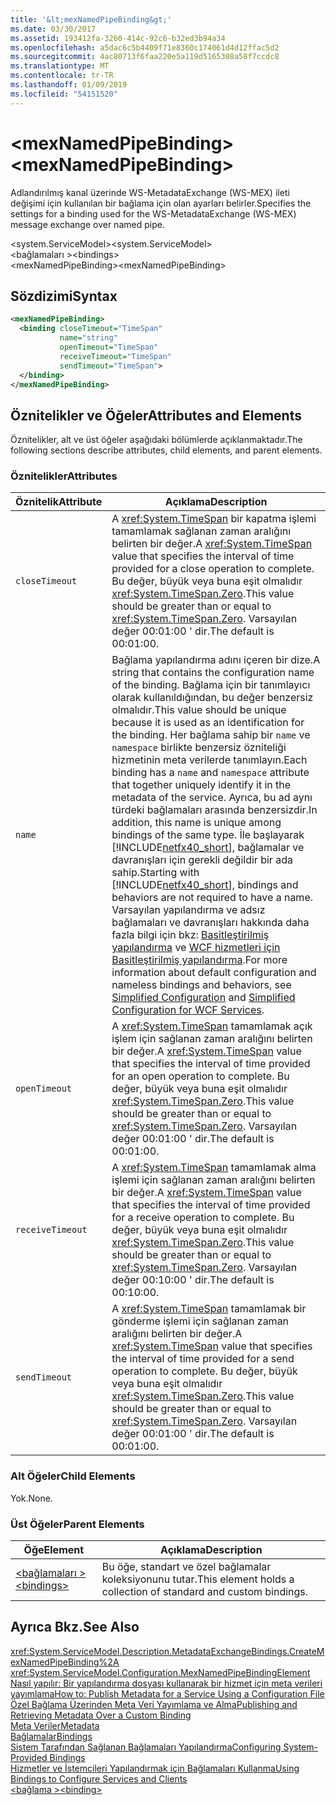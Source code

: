 ```yaml
---
title: '&lt;mexNamedPipeBinding&gt;'
ms.date: 03/30/2017
ms.assetid: 193412fa-3260-414c-92c6-b32ed3b94a34
ms.openlocfilehash: a5dac6c5b4409f71e8360c174061d4d12ffac5d2
ms.sourcegitcommit: 4ac80713f6faa220e5a119d5165308a58f7ccdc8
ms.translationtype: MT
ms.contentlocale: tr-TR
ms.lasthandoff: 01/09/2019
ms.locfileid: "54151520"
---
```

# <a name="ltmexnamedpipebindinggt"></a><span data-ttu-id="030fb-102">&lt;mexNamedPipeBinding&gt;</span><span class="sxs-lookup"><span data-stu-id="030fb-102">&lt;mexNamedPipeBinding&gt;</span></span>
<span data-ttu-id="030fb-103">Adlandırılmış kanal üzerinde WS-MetadataExchange (WS-MEX) ileti değişimi için kullanılan bir bağlama için olan ayarları belirler.</span><span class="sxs-lookup"><span data-stu-id="030fb-103">Specifies the settings for a binding used for the WS-MetadataExchange (WS-MEX) message exchange over named pipe.</span></span>  
  
 <span data-ttu-id="030fb-104">\<system.ServiceModel></span><span class="sxs-lookup"><span data-stu-id="030fb-104">\<system.ServiceModel></span></span>  
<span data-ttu-id="030fb-105">\<bağlamaları ></span><span class="sxs-lookup"><span data-stu-id="030fb-105">\<bindings></span></span>  
<span data-ttu-id="030fb-106">\<mexNamedPipeBinding></span><span class="sxs-lookup"><span data-stu-id="030fb-106">\<mexNamedPipeBinding></span></span>  
  
## <a name="syntax"></a><span data-ttu-id="030fb-107">Sözdizimi</span><span class="sxs-lookup"><span data-stu-id="030fb-107">Syntax</span></span>  
  
```xml  
<mexNamedPipeBinding>
  <binding closeTimeout="TimeSpan"
           name="string"
           openTimeout="TimeSpan"
           receiveTimeout="TimeSpan"
           sendTimeout="TimeSpan">
  </binding>
</mexNamedPipeBinding>
```  
  
## <a name="attributes-and-elements"></a><span data-ttu-id="030fb-108">Öznitelikler ve Öğeler</span><span class="sxs-lookup"><span data-stu-id="030fb-108">Attributes and Elements</span></span>  
 <span data-ttu-id="030fb-109">Öznitelikler, alt ve üst öğeler aşağıdaki bölümlerde açıklanmaktadır.</span><span class="sxs-lookup"><span data-stu-id="030fb-109">The following sections describe attributes, child elements, and parent elements.</span></span>  
  
### <a name="attributes"></a><span data-ttu-id="030fb-110">Öznitelikler</span><span class="sxs-lookup"><span data-stu-id="030fb-110">Attributes</span></span>  
  
|<span data-ttu-id="030fb-111">Öznitelik</span><span class="sxs-lookup"><span data-stu-id="030fb-111">Attribute</span></span>|<span data-ttu-id="030fb-112">Açıklama</span><span class="sxs-lookup"><span data-stu-id="030fb-112">Description</span></span>|  
|---------------|-----------------|  
|`closeTimeout`|<span data-ttu-id="030fb-113">A <xref:System.TimeSpan> bir kapatma işlemi tamamlamak sağlanan zaman aralığını belirten bir değer.</span><span class="sxs-lookup"><span data-stu-id="030fb-113">A <xref:System.TimeSpan> value that specifies the interval of time provided for a close operation to complete.</span></span> <span data-ttu-id="030fb-114">Bu değer, büyük veya buna eşit olmalıdır <xref:System.TimeSpan.Zero>.</span><span class="sxs-lookup"><span data-stu-id="030fb-114">This value should be greater than or equal to <xref:System.TimeSpan.Zero>.</span></span> <span data-ttu-id="030fb-115">Varsayılan değer 00:01:00 ' dir.</span><span class="sxs-lookup"><span data-stu-id="030fb-115">The default is 00:01:00.</span></span>|  
|`name`|<span data-ttu-id="030fb-116">Bağlama yapılandırma adını içeren bir dize.</span><span class="sxs-lookup"><span data-stu-id="030fb-116">A string that contains the configuration name of the binding.</span></span> <span data-ttu-id="030fb-117">Bağlama için bir tanımlayıcı olarak kullanıldığından, bu değer benzersiz olmalıdır.</span><span class="sxs-lookup"><span data-stu-id="030fb-117">This value should be unique because it is used as an identification for the binding.</span></span> <span data-ttu-id="030fb-118">Her bağlama sahip bir `name` ve `namespace` birlikte benzersiz özniteliği hizmetinin meta verilerde tanımlayın.</span><span class="sxs-lookup"><span data-stu-id="030fb-118">Each binding has a `name` and `namespace` attribute that together uniquely identify it in the metadata of the service.</span></span> <span data-ttu-id="030fb-119">Ayrıca, bu ad aynı türdeki bağlamaları arasında benzersizdir.</span><span class="sxs-lookup"><span data-stu-id="030fb-119">In addition, this name is unique among bindings of the same type.</span></span> <span data-ttu-id="030fb-120">İle başlayarak [!INCLUDE[netfx40_short](../../../../../includes/netfx40-short-md.md)], bağlamalar ve davranışları için gerekli değildir bir ada sahip.</span><span class="sxs-lookup"><span data-stu-id="030fb-120">Starting with [!INCLUDE[netfx40_short](../../../../../includes/netfx40-short-md.md)], bindings and behaviors are not required to have a name.</span></span> <span data-ttu-id="030fb-121">Varsayılan yapılandırma ve adsız bağlamaları ve davranışları hakkında daha fazla bilgi için bkz: [Basitleştirilmiş yapılandırma](../../../../../docs/framework/wcf/simplified-configuration.md) ve [WCF hizmetleri için Basitleştirilmiş yapılandırma](../../../../../docs/framework/wcf/samples/simplified-configuration-for-wcf-services.md).</span><span class="sxs-lookup"><span data-stu-id="030fb-121">For more information about default configuration and nameless bindings and behaviors, see [Simplified Configuration](../../../../../docs/framework/wcf/simplified-configuration.md) and [Simplified Configuration for WCF Services](../../../../../docs/framework/wcf/samples/simplified-configuration-for-wcf-services.md).</span></span>|  
|`openTimeout`|<span data-ttu-id="030fb-122">A <xref:System.TimeSpan> tamamlamak açık işlem için sağlanan zaman aralığını belirten bir değer.</span><span class="sxs-lookup"><span data-stu-id="030fb-122">A <xref:System.TimeSpan> value that specifies the interval of time provided for an open operation to complete.</span></span> <span data-ttu-id="030fb-123">Bu değer, büyük veya buna eşit olmalıdır <xref:System.TimeSpan.Zero>.</span><span class="sxs-lookup"><span data-stu-id="030fb-123">This value should be greater than or equal to <xref:System.TimeSpan.Zero>.</span></span> <span data-ttu-id="030fb-124">Varsayılan değer 00:01:00 ' dir.</span><span class="sxs-lookup"><span data-stu-id="030fb-124">The default is 00:01:00.</span></span>|  
|`receiveTimeout`|<span data-ttu-id="030fb-125">A <xref:System.TimeSpan> tamamlamak alma işlemi için sağlanan zaman aralığını belirten bir değer.</span><span class="sxs-lookup"><span data-stu-id="030fb-125">A <xref:System.TimeSpan> value that specifies the interval of time provided for a receive operation to complete.</span></span> <span data-ttu-id="030fb-126">Bu değer, büyük veya buna eşit olmalıdır <xref:System.TimeSpan.Zero>.</span><span class="sxs-lookup"><span data-stu-id="030fb-126">This value should be greater than or equal to <xref:System.TimeSpan.Zero>.</span></span> <span data-ttu-id="030fb-127">Varsayılan değer 00:10:00 ' dir.</span><span class="sxs-lookup"><span data-stu-id="030fb-127">The default is 00:10:00.</span></span>|  
|`sendTimeout`|<span data-ttu-id="030fb-128">A <xref:System.TimeSpan> tamamlamak bir gönderme işlemi için sağlanan zaman aralığını belirten bir değer.</span><span class="sxs-lookup"><span data-stu-id="030fb-128">A <xref:System.TimeSpan> value that specifies the interval of time provided for a send operation to complete.</span></span> <span data-ttu-id="030fb-129">Bu değer, büyük veya buna eşit olmalıdır <xref:System.TimeSpan.Zero>.</span><span class="sxs-lookup"><span data-stu-id="030fb-129">This value should be greater than or equal to <xref:System.TimeSpan.Zero>.</span></span> <span data-ttu-id="030fb-130">Varsayılan değer 00:01:00 ' dir.</span><span class="sxs-lookup"><span data-stu-id="030fb-130">The default is 00:01:00.</span></span>|  
  
### <a name="child-elements"></a><span data-ttu-id="030fb-131">Alt Öğeler</span><span class="sxs-lookup"><span data-stu-id="030fb-131">Child Elements</span></span>  
 <span data-ttu-id="030fb-132">Yok.</span><span class="sxs-lookup"><span data-stu-id="030fb-132">None.</span></span>  
  
### <a name="parent-elements"></a><span data-ttu-id="030fb-133">Üst Öğeler</span><span class="sxs-lookup"><span data-stu-id="030fb-133">Parent Elements</span></span>  
  
|<span data-ttu-id="030fb-134">Öğe</span><span class="sxs-lookup"><span data-stu-id="030fb-134">Element</span></span>|<span data-ttu-id="030fb-135">Açıklama</span><span class="sxs-lookup"><span data-stu-id="030fb-135">Description</span></span>|  
|-------------|-----------------|  
|[<span data-ttu-id="030fb-136">\<bağlamaları ></span><span class="sxs-lookup"><span data-stu-id="030fb-136">\<bindings></span></span>](../../../../../docs/framework/configure-apps/file-schema/wcf/bindings.md)|<span data-ttu-id="030fb-137">Bu öğe, standart ve özel bağlamalar koleksiyonunu tutar.</span><span class="sxs-lookup"><span data-stu-id="030fb-137">This element holds a collection of standard and custom bindings.</span></span>|  
  
## <a name="see-also"></a><span data-ttu-id="030fb-138">Ayrıca Bkz.</span><span class="sxs-lookup"><span data-stu-id="030fb-138">See Also</span></span>  
 <xref:System.ServiceModel.Description.MetadataExchangeBindings.CreateMexNamedPipeBinding%2A>  
 <xref:System.ServiceModel.Configuration.MexNamedPipeBindingElement>  
 [<span data-ttu-id="030fb-139">Nasıl yapılır: Bir yapılandırma dosyası kullanarak bir hizmet için meta verileri yayımlama</span><span class="sxs-lookup"><span data-stu-id="030fb-139">How to: Publish Metadata for a Service Using a Configuration File</span></span>](../../../../../docs/framework/wcf/feature-details/how-to-publish-metadata-for-a-service-using-a-configuration-file.md)  
 [<span data-ttu-id="030fb-140">Özel Bağlama Üzerinden Meta Veri Yayımlama ve Alma</span><span class="sxs-lookup"><span data-stu-id="030fb-140">Publishing and Retrieving Metadata Over a Custom Binding</span></span>](../../../../../docs/framework/wcf/extending/publishing-and-retrieving-metadata-over-a-custom-binding.md)  
 [<span data-ttu-id="030fb-141">Meta Veriler</span><span class="sxs-lookup"><span data-stu-id="030fb-141">Metadata</span></span>](../../../../../docs/framework/wcf/feature-details/metadata.md)  
 [<span data-ttu-id="030fb-142">Bağlamalar</span><span class="sxs-lookup"><span data-stu-id="030fb-142">Bindings</span></span>](../../../../../docs/framework/wcf/bindings.md)  
 [<span data-ttu-id="030fb-143">Sistem Tarafından Sağlanan Bağlamaları Yapılandırma</span><span class="sxs-lookup"><span data-stu-id="030fb-143">Configuring System-Provided Bindings</span></span>](../../../../../docs/framework/wcf/feature-details/configuring-system-provided-bindings.md)  
 [<span data-ttu-id="030fb-144">Hizmetler ve İstemcileri Yapılandırmak için Bağlamaları Kullanma</span><span class="sxs-lookup"><span data-stu-id="030fb-144">Using Bindings to Configure Services and Clients</span></span>](../../../../../docs/framework/wcf/using-bindings-to-configure-services-and-clients.md)  
 [<span data-ttu-id="030fb-145">\<bağlama ></span><span class="sxs-lookup"><span data-stu-id="030fb-145">\<binding></span></span>](../../../../../docs/framework/misc/binding.md)
